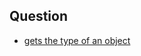 ## Question
- [gets the type of an object](https://stackoverflow.com/questions/20170275/how-to-find-a-type-of-an-object-in-go)
